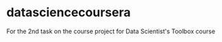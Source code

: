 datasciencecoursera
===================

For the 2nd task on the course project for Data Scientist's Toolbox course
